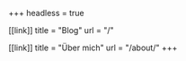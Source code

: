 +++
headless = true

[[link]]
title = "Blog"
url = "/"

[[link]]
title = "Über mich"
url = "/about/"
+++
